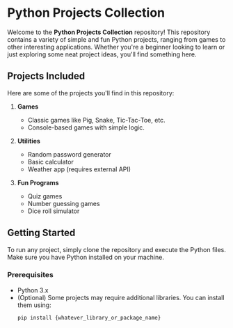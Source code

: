 # Python Projects Collection

Welcome to the **Python Projects Collection** repository! This repository contains a variety of simple and fun Python projects, ranging from games to other interesting applications. Whether you're a beginner looking to learn or just exploring some neat project ideas, you'll find something here.

## Projects Included
Here are some of the projects you'll find in this repository:

1. **Games**
   - Classic games like Pig, Snake, Tic-Tac-Toe, etc.
   - Console-based games with simple logic.

3. **Utilities**
   - Random password generator
   - Basic calculator
   - Weather app (requires external API)

4. **Fun Programs**
   - Quiz games
   - Number guessing games
   - Dice roll simulator

## Getting Started

To run any project, simply clone the repository and execute the Python files. Make sure you have Python installed on your machine.

### Prerequisites
- Python 3.x
- (Optional) Some projects may require additional libraries. You can install them using:
  ```bash
  pip install {whatever_library_or_package_name}
